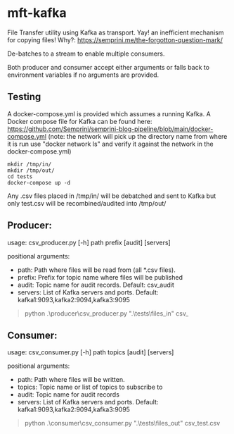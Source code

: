 # mft-kafka
File Transfer utility using Kafka as transport. Yay! an inefficient mechanism for copying files! Why?: https://semprini.me/the-forgotton-question-mark/

De-batches to a stream to enable multiple consumers.

Both producer and consumer accept either arguments or falls back to environment variables if no arguments are provided.

## Testing
A docker-compose.yml is provided which assumes a running Kafka. A Docker compose file for Kafka can be found here: https://github.com/Semprini/semprini-blog-pipeline/blob/main/docker-compose.yml (note: the network will pick up the directory name from where it is run use "docker network ls" and verify it against the network in the docker-compose.yml)

 ```
mkdir /tmp/in/
mkdir /tmp/out/
cd tests
docker-compose up -d
```
Any .csv files placed in /tmp/in/ will be debatched and sent to Kafka but only test.csv will be recombined/audited into /tmp/out/

## Producer:
usage: csv_producer.py [-h] path prefix [audit] [servers]

positional arguments:

  - path:        Path where files will be read from (all *.csv files).
  - prefix:      Prefix for topic name where files will be published
  - audit:       Topic name for audit records. Default: csv_audit
  - servers:     List of Kafka servers and ports. Default: kafka1:9093,kafka2:9094,kafka3:9095

> python .\producer\csv_producer.py ".\tests\files_in\" csv_

## Consumer:
usage: csv_consumer.py [-h] path topics [audit] [servers]

positional arguments:

  - path:        Path where files will be written.
  - topics:      Topic name or list of topics to subscribe to
  - audit:       Topic name for audit records
  - servers:     List of Kafka servers and ports. Default: kafka1:9093,kafka2:9094,kafka3:9095

> python .\consumer\csv_consumer.py ".\tests\files_out\" csv_test.csv
